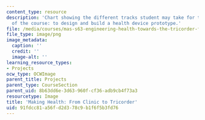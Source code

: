```yaml
---
content_type: resource
description: 'Chart showing the different tracks student may take for the team project
  of the course: to design and build a health device prototype.'
file: /media/courses/mas-s63-engineering-health-towards-the-tricorder-fall-2013/91fdcc81a56fd2d378c9b1f6f5b3fd76_syllabusfigure1.png
file_type: image/png
image_metadata:
  caption: ''
  credit: ''
  image-alt: ''
learning_resource_types:
- Projects
ocw_type: OCWImage
parent_title: Projects
parent_type: CourseSection
parent_uid: 8b63dd6e-3d63-960f-cf36-adb9cb4f73a3
resourcetype: Image
title: 'Making Health: From Clinic to Tricorder'
uid: 91fdcc81-a56f-d2d3-78c9-b1f6f5b3fd76
---
```

